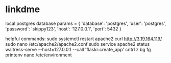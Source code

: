 # linkdme
 
local postgres database
params = {
            'database': 'postgres',
            'user': 'postgres',
            'password': 'skippy123',
            'host': '127.0.0.1',
            'port': 5432
            }

helpful commands:
sudo systemctl restart apache2
curl http://3.19.164.119/
sudo nano /etc/apache2/apache2.conf
sudo service apache2 status
waitress-serve --host=127.0.0.1 --call 'flaskr:create_app'
cntrl z
bg
fg
printenv
nano /etc/environment